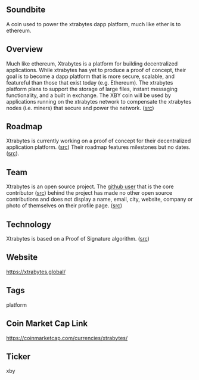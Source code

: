 ## Soundbite

A coin used to power the xtrabytes dapp platform, much like ether is to ethereum. 

## Overview

Much like ethereum, Xtrabytes is a platform for building decentralized applications. While xtrabytes has yet to produce a proof of concept, their goal is to become a dapp platform that is more secure, scalable, and featureful than those that exist today (e.g. Ethereum). The xtrabytes platform plans to support the storage of large files, instant messaging functionality, and a built in exchange. The XBY coin will be used by applications running on the xtrabytes network to compensate the xtrabytes nodes (i.e. miners) that secure and power the network. ([src](https://www.xtrabytes.global))

## Roadmap

Xtrabytes is currently working on a proof of concept for their decentralized application platform. ([src](https://www.xtrabytes.global)) Their roadmap features milestones but no dates. ([src](https://xtrabytes.global/#roadmap)).

## Team

Xtrabytes is an open source project. The [github user](https://github.com/jcpbs) that is the core contributor ([src](https://github.com/borzalom/XtraBYtes/graphs/contributors)) behind the project has made no other open source contributions and does not display a name, email, city, website, company or photo of themselves on their profile page. ([src](https://github.com/jcpbs))

## Technology

Xtrabytes is based on a Proof of Signature algorithm. ([src](https://github.com/borzalom/XtraBYtes))

## Website

https://xtrabytes.global/

## Tags

platform

## Coin Market Cap Link

https://coinmarketcap.com/currencies/xtrabytes/

## Ticker

xby
